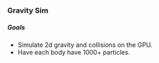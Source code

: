 ### Gravity Sim

##### Goals
- Simulate 2d gravity and collisions on the GPU.
- Have each body have 1000+ particles.
